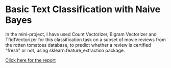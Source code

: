 # Basic Text Classification with Naive Bayes

In the mini-project, I have used Count Vectorizer, Bigram Vectorizer and TfidfVectorizer for this classification task on a subset of movie reviews from the rotten tomatoes database, to predict whether a review is certified "fresh" or not, using sklearn.feature_extraction package.

[Click here for the report](https://github.com/cpkoywk/Springboard-Datascience-Career-Track/blob/master/ml_project_3_naive_bayes_text_classification/Mini_Project_Naive_Bayes_NLP_vectorizer.ipynb)
